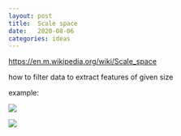```yaml
---
layout: post
title:  Scale space
date:   2020-08-06
categories: ideas
---
```



https://en.m.wikipedia.org/wiki/Scale_space

how to filter data to extract features of given size


example:

![](https://en.m.wikipedia.org/wiki/File:Scalespace0.png)

![](https://en.m.wikipedia.org/wiki/File:Scalespace3.png)

